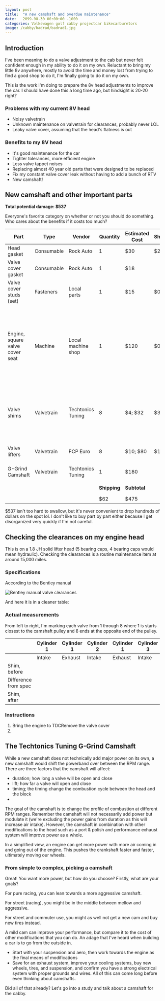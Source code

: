 ```yaml
---
layout: post
title:  "A new camshaft and overdue maintenance"
date:   2099-08-30 00:00:00 -1000
categories: Volkswagen golf cabby projectcar bikecarburetors
image: /cabby/badrad/badrad1.jpg
---
```

## Introduction

I've been meaning to do a valve adjustment to the cab but never felt confident enough in my ability to do it on my own. Reluctant to bring my little 8v anywhere, mostly to avoid the time and money lost from trying to find a good shop to do it, I'm finally going to do it on my own.

This is the work I'm doing to prepare the 8v head adjustments to improve the car. I should have done this a long time ago, but hindsight is 20-20 right?

### Problems with my current 8V head

- Noisy valvetrain
- Unknown maintenance on valvetrain for clearances, probably never LOL
- Leaky valve cover, assuming that the head's flatness is out

### Benefits to my 8V head

- It's good maintenance for the car
- Tighter tolerances, more efficient engine
- Less valve tappet noises
- Replacing almost 40 year old parts that were designed to be replaced
- Fix my constant valve cover leak without having to add a bunch of RTV 
- New camshaft!

## New camshaft and other important parts

**Total potential damage: $537**

Everyone's favorite category on whether or not you should do something. Who cares about the benefits if it costs too much?

| Part                            | Type       | Vendor             | Quantity     | Estimated Cost | Shipping | Notes                                                        |
| ------------------------------- | ---------- | ------------------ | ------------ | -------------- | -------- | ------------------------------------------------------------ |
| Head gasket                     | Consumable | Rock Auto          | 1            | $30            | $20      |                                                              |
| Valve cover gasket              | Consumable | Rock Auto          | 1            | $18            |          |                                                              |
| Valve cover studs (set)         | Fasteners  | Local parts        | 1            | $15            | $0       |                                                              |
| Engine, square valve cover seat | Machine    | Local machine shop | 1            | $120           | $0       | I've been their customer and they've been good to me. Hopefully, it won't cost an arm and a leg. |
| Valve shims                     | Valvetrain | Techtonics Tuning  | 8            | $4; $32        | $30      | I learned the older VW heads in Hawaii called them "pills"   |
| Valve lifters                   | Valvetrain | FCP Euro           | 8            | $10; $80       | $12      | Also known as buckets or tappets                             |
| G-Grind Camshaft                | Valvetrain | Techtonics Tuning  | 1            | $180           |          |                                                              |
|                                 |            |                    |              |                |          |                                                              |
|                                 |            |                    | **Shipping** | **Subtotal**   |          | **Grand Total**                                              |
|                                 |            |                    | $62          | $475           |          | $537                                                         |

$537 isn't too hard to swallow, but it's never convenient to drop hundreds of dollars on the spot lol. I don't like to buy part by part either because I get disorganized very quickly if I'm not careful.

## Checking the clearances on my engine head

This is on a 1.8 JH solid lifter head (5 bearing caps, 4 bearing caps would mean hydraulic). Checking the clearances is a routine maintenance item at around 15,000 miles.

### Specifications

According to the Bentley manual

![Bentley manual valve clearances]()

And here it is in a cleaner table:

### Actual measurements

From left to right, I'm marking each valve from 1 through 8 where 1 is starts closest to the camshaft pulley and 8 ends at the opposite end of the pulley.

|                      | Cylinder 1 | Cylinder 1 | Cylinder 2 | Cylinder 1 | Cylinder 3 | Cylinder 1 | Cylinder 4 | Cylinder 4 |
| -------------------- | ---------- | ---------- | ---------- | ---------- | ---------- | ---------- | ---------- | ---------- |
|                      | Intake     | Exhaust    | Intake     | Exhaust    | Intake     | Exhaust    | Intake     | Exhaust    |
| Shim, before         |            |            |            |            |            |            |            |            |
| Difference from spec |            |            |            |            |            |            |            |            |
| Shim, after          |            |            |            |            |            |            |            |            |

### Instructions

1. Bring the engine to TDCRemove the valve cover
2. 





## The Techtonics Tuning G-Grind Camshaft

While a new camshaft does not technically add major power on its own, a new camshaft would shift the powerband over between the RPM range. There are three factors that the camshaft will affect:
- duration; how long a valve will be open and close
- lift; how far a valve will open and close
- timing; the timing change the combustion cycle between the head and the block
-

The goal of the camshaft is to change the profile of combustion at different RPM ranges. Remember the camshaft will not necessarily add power but modulate it (we're excluding the power gains from duration as this will increase air intake). However, the camshaft in combination with other modifications to the head such as a port & polish and performance exhaust system will improve power as a whole.

In a simplified view, an engine can get more power with more air coming in and going out of the engine. This pushes the crankshaft faster and faster, ultimately moving our wheels.



### From simple to complex, picking a camshaft

Great! You want more power, but how do you choose? Firstly, what are your goals?

For pure racing, you can lean towards a more aggressive camshaft.

For street (racing), you might be in the middle between mellow and aggressive.

For street and commuter use, you might as well not get a new cam and buy new tires instead.

A mild cam can improve your performance, but compare it to the cost of other modifications that you can do. An adage that I've heard when building a car is to go from the outside in.

- Start with your suspension and aero, then work towards the engine as the final means of modifications
- Save for an exhaust system, improve your cooling systems, buy new wheels, tires, and suspension, and confirm you have a strong electrical system with proper grounds and wires. All of this can come long before even thinking about camshafts.

Did all of that already? Let's go into a study and talk about a camshaft for the cabby.
